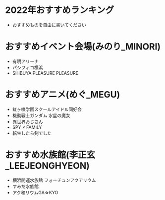 # 2022年おすすめランキング
- おすすめものを自由に書いてください

# おすすめイベント会場(みのり_MINORI)
- 有明アリーナ
- パシフィコ横浜
- SHIBUYA PLEASURE PLEASURE

# おすすめアニメ(めぐ_MEGU)
- 虹ヶ咲学園スクールアイドル同好会
- 機動戦士ガンダム 水星の魔女
- 異世界おじさん
- SPY × FAMILY
- 転生したら剣でした

# おすすめ水族館(李正玄_LEEJEONGHYEON)
- 横浜開運水族館 フォーチュンアクアリウム
- すみだ水族館
- アク和リウムGA☆KYO